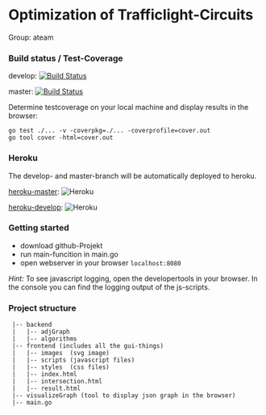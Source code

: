 # Optimization of Trafficlight-Circuits

Group: ateam

### Build status / Test-Coverage

develop:
[![Build Status](https://travis-ci.com/ob-algdatii-ss19/leistungsnachweis-ateam.svg?token=4zw9EzexndWUV9DTxZpz&branch=develop)](https://travis-ci.com/ob-algdatii-ss19/leistungsnachweis-ateam)

master:
[![Build Status](https://travis-ci.com/ob-algdatii-ss19/leistungsnachweis-ateam.svg?token=4zw9EzexndWUV9DTxZpz&branch=master)](https://travis-ci.com/ob-algdatii-ss19/leistungsnachweis-ateam)

Determine testcoverage on your local machine and display results in the browser:
```
go test ./... -v -coverpkg=./... -coverprofile=cover.out
go tool cover -html=cover.out
```

### Heroku

The develop- and master-branch will be automatically deployed to heroku.

[heroku-master](https://leistungsnachweis-ateam.herokuapp.com): ![Heroku](https://heroku-badge.herokuapp.com/?app=leistungsnachweis-ateam)

[heroku-develop](https://leistungsnachweis-ateam-dev.herokuapp.com): ![Heroku](https://heroku-badge.herokuapp.com/?app=leistungsnachweis-ateam-dev)

### Getting started

* download github-Projekt
* run main-funcition in main.go
* open webserver in your browser ```localhost:8080```

*Hint:* To see javascript logging, open the developertools in your browser.
In the console you can find the logging output of the js-scripts.


### Project structure

```
 |-- backend
 |   |-- adjGraph
 |   |-- algorithms
 |-- frontend (includes all the gui-things)
 |   |-- images  (svg image)
 |   |-- scripts (javascript files)
 |   |-- styles  (css files)
 |   |-- index.html
 |   |-- intersection.html
 |   |-- result.html
 |-- visualizeGraph (tool to display json graph in the browser)
 |-- main.go
```

